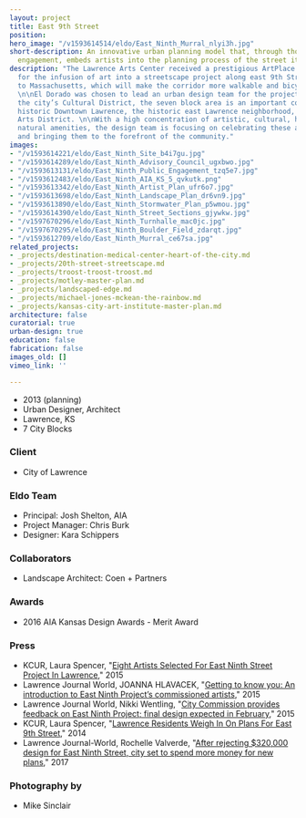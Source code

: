 ```yaml
---
layout: project
title: East 9th Street
position: 
hero_image: "/v1593614514/eldo/East_Ninth_Murral_nlyi3h.jpg"
short-description: An innovative urban planning model that, through thoughtful public
  engagement, embeds artists into the planning process of the street itself.
description: "The Lawrence Arts Center received a prestigious ArtPlace grant award
  for the infusion of art into a streetscape project along east 9th Street, from Delaware
  to Massachusetts, which will make the corridor more walkable and bicycle-friendly.
  \n\nEl Dorado was chosen to lead an urban design team for the project. Located in
  the city’s Cultural District, the seven block area is an important connection between
  historic Downtown Lawrence, the historic east Lawrence neighborhood, and the Warehouse
  Arts District. \n\nWith a high concentration of artistic, cultural, historic and
  natural amenities, the design team is focusing on celebrating these aspects of Lawrence
  and bringing them to the forefront of the community."
images:
- "/v1593614221/eldo/East_Ninth_Site_b4i7gu.jpg"
- "/v1593614289/eldo/East_Ninth_Advisory_Council_ugxbwo.jpg"
- "/v1593613131/eldo/East_Ninth_Public_Engagement_tzq5e7.jpg"
- "/v1593612483/eldo/East_Ninth_AIA_KS_5_qvkutk.png"
- "/v1593613342/eldo/East_Ninth_Artist_Plan_ufr6o7.jpg"
- "/v1593613698/eldo/East_Ninth_Landscape_Plan_dr6vn9.jpg"
- "/v1593613890/eldo/East_Ninth_Stormwater_Plan_p5wmou.jpg"
- "/v1593614390/eldo/East_Ninth_Street_Sections_gjywkw.jpg"
- "/v1597670296/eldo/East_Ninth_Turnhalle_mac0jc.jpg"
- "/v1597670295/eldo/East_Ninth_Boulder_Field_zdarqt.jpg"
- "/v1593612709/eldo/East_Ninth_Murral_ce67sa.jpg"
related_projects:
- _projects/destination-medical-center-heart-of-the-city.md
- _projects/20th-street-streetscape.md
- _projects/troost-troost-troost.md
- _projects/motley-master-plan.md
- _projects/landscaped-edge.md
- _projects/michael-jones-mckean-the-rainbow.md
- _projects/kansas-city-art-institute-master-plan.md
architecture: false
curatorial: true
urban-design: true
education: false
fabrication: false
images_old: []
vimeo_link: ''

---
```

* 2013 (planning)
* Urban Designer, Architect
* Lawrence, KS
* 7 City Blocks

### Client

* City of Lawrence

### Eldo Team

* Principal: Josh Shelton, AIA
* Project Manager: Chris Burk
* Designer: Kara Schippers

### Collaborators

* Landscape Architect: Coen + Partners

### Awards

* 2016 AIA Kansas Design Awards - Merit Award

### Press

* KCUR, Laura Spencer, "[Eight Artists Selected For East Ninth Street Project In Lawrence](https://www.kcur.org/post/eight-artists-selected-east-ninth-street-project-lawrence#stream/0 )," 2015
* Lawrence Journal World, JOANNA HLAVACEK, "[Getting to know you: An introduction to East Ninth Project’s commissioned artists](https://www2.ljworld.com/news/2015/aug/05/getting-know-you-introduction-east-ninth-projects/ )," 2015
* Lawrence Journal World, Nikki Wentling, "[City Commission provides feedback on East Ninth Project; final design expected in February](http://www2.ljworld.com/news/2015/oct/20/city-commission-provides-feedback-east-ninth-proje/)," 2015
* KCUR, Laura Spencer, "[Lawrence Residents Weigh In On Plans For East 9th Street](https://www.kcur.org/post/lawrence-residents-weigh-plans-east-9th-street#stream/0)," 2014
* Lawrence Journal-World, Rochelle Valverde, "[After rejecting $320,000 design for East Ninth Street, city set to spend more money for new plans](https://www2.ljworld.com/weblogs/town_talk/2017/aug/07/after-rejecting-design-east-ninth-street-city-set/ )," 2017

### Photography by

* Mike Sinclair